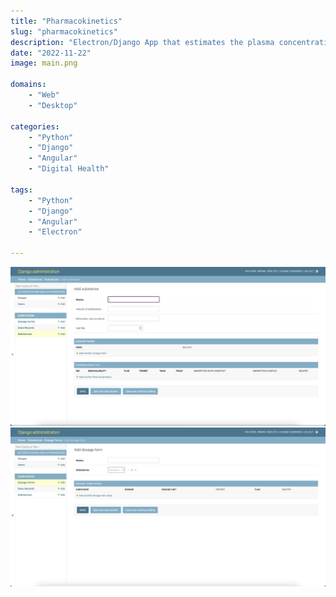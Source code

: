 ```yaml
---
title: "Pharmacokinetics"
slug: "pharmacokinetics"
description: "Electron/Django App that estimates the plasma concentration of a drug, given an accurate dose history, and pharmacokinetic data."
date: "2022-11-22"
image: main.png

domains:
    - "Web"
    - "Desktop"

categories:
    - "Python"
    - "Django"
    - "Angular"
    - "Digital Health"

tags:
    - "Python"
    - "Django"
    - "Angular"
    - "Electron"

---
```


![Add Substance](add-substance.png) ![add-dosage-form](add-dosage-form.png)
